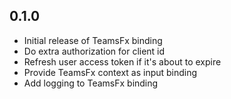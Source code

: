 ## 0.1.0
* Initial release of TeamsFx binding
* Do extra authorization for client id
* Refresh user access token if it's about to expire
* Provide TeamsFx context as input binding
* Add logging to TeamsFx binding